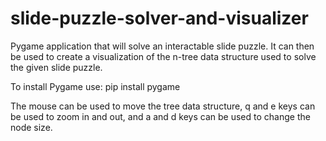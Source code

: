 # slide-puzzle-solver-and-visualizer

Pygame application that will solve an interactable slide puzzle. It can then be used to create a visualization of the n-tree data structure used to solve the given slide puzzle. 

To install Pygame use:
pip install pygame


The mouse can be used to move the tree data structure, q and e keys can be used to zoom in and out, and a and d keys can be used to change the node size.
